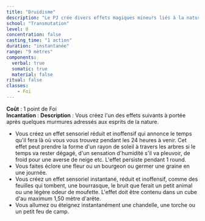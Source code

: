 ```yaml
---
title: "Druidisme"
description: "Le PJ crée divers effets magiques mineurs liés à la nature."
school: "Transmutation"
level: 0
concentration: false
casting_time: "1 action"
duration: "instantanée"
range: "9 mètres"
components:
  verbal: true
  somatic: true
  material: false
ritual: false
classes:
    - Foi
---
```

**Coût** : 1 point de Foi  
**Incantation** : 
**Description** : Vous créez l'un des effets suivants à portée après quelques murmures adressés aux esprits de la nature.
* Vous créez un effet sensoriel réduit et inoffensif qui annonce le temps qu'il fera là où vous vous trouvez pendant les 24 heures à venir. Cet effet peut prendre la forme d'un rayon de soleil à travers les arbres si le temps va rester dégagé, d'un sensation d'humidité s'il va pleuvoir, de froid pour une averse de neige etc. L'effet persiste pendant 1 round.
* Vous faites éclore une fleur ou un bourgeon ou germer une graine en une journée.
* Vous créez un effet sensoriel instantané, réduit et inoffensif, comme des feuilles qui tombent, une bourrasque, le bruit que ferait un petit animal ou une légère odeur de moufette. L'effet doit être contenu dans un cube d'au maximum 1,50 mètre d'arête.
* Vous allumez ou éteignez instantanément une chandelle, une torche ou un petit feu de camp.  

